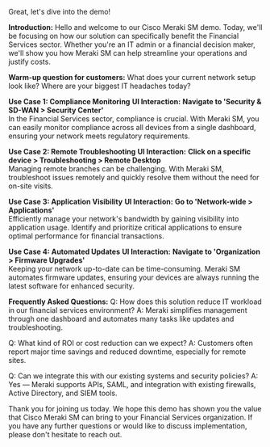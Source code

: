 Great, let's dive into the demo!

**Introduction:**
Hello and welcome to our Cisco Meraki SM demo. Today, we'll be focusing on how our solution can specifically benefit the Financial Services sector. Whether you're an IT admin or a financial decision maker, we'll show you how Meraki SM can help streamline your operations and justify costs.

**Warm-up question for customers:**
What does your current network setup look like? Where are your biggest IT headaches today?

**Use Case 1: Compliance Monitoring**
**UI Interaction:** **Navigate to 'Security & SD-WAN > Security Center'**  
In the Financial Services sector, compliance is crucial. With Meraki SM, you can easily monitor compliance across all devices from a single dashboard, ensuring your network meets regulatory requirements.

**Use Case 2: Remote Troubleshooting**
**UI Interaction:** **Click on a specific device > Troubleshooting > Remote Desktop**  
Managing remote branches can be challenging. With Meraki SM, troubleshoot issues remotely and quickly resolve them without the need for on-site visits.

**Use Case 3: Application Visibility**
**UI Interaction:** **Go to 'Network-wide > Applications'**  
Efficiently manage your network's bandwidth by gaining visibility into application usage. Identify and prioritize critical applications to ensure optimal performance for financial transactions.

**Use Case 4: Automated Updates**
**UI Interaction:** **Navigate to 'Organization > Firmware Upgrades'**  
Keeping your network up-to-date can be time-consuming. Meraki SM automates firmware updates, ensuring your devices are always running the latest software for enhanced security.

**Frequently Asked Questions:**
Q: How does this solution reduce IT workload in our financial services environment?
A: Meraki simplifies management through one dashboard and automates many tasks like updates and troubleshooting.

Q: What kind of ROI or cost reduction can we expect?
A: Customers often report major time savings and reduced downtime, especially for remote sites.

Q: Can we integrate this with our existing systems and security policies?
A: Yes — Meraki supports APIs, SAML, and integration with existing firewalls, Active Directory, and SIEM tools.

Thank you for joining us today. We hope this demo has shown you the value that Cisco Meraki SM can bring to your Financial Services organization. If you have any further questions or would like to discuss implementation, please don't hesitate to reach out.